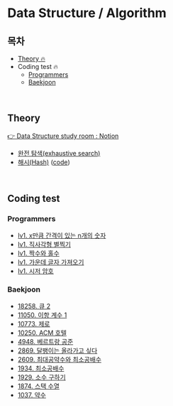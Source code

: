 # Data Structure / Algorithm

## 목차

- [Theory 🔥](#Theory)
- Coding test 🔥
  - [Programmers](#Programmers)
  - [Baekjoon](#Baekjoon)

<br>

## Theory

[👉 Data Structure study room : Notion](https://www.notion.so/Data-Structure-7c76d0baf9c2463dac0d4911048d37be)

- [완전 탐색(exhaustive search)](https://www.notion.so/exhaustive-search-6e5445da6e394e0fa870312625762754)
- [해시(Hash)](https://www.notion.so/Hash-64d8d6f991b146e6aa347a0a2438c21f) ([code](https://github.com/parkksss/Study/blob/main/Data_Structure/Theory/hashTable.js))

<br>

## Coding test

### Programmers

- [lv1. x만큼 간격이 있는 n개의 숫자](https://velog.io/@parkksss/coding-test-programmers-1) 
- [lv1. 직사각형 별찍기](https://velog.io/@parkksss/coding-test-programmers-2) 
- [lv1. 짝수와 홀수](https://velog.io/@parkksss/coding-test-programmers-3)
- [lv1. 가운데 글자 가져오기](https://velog.io/@parkksss/coding-test-programmers-4)
- [lv1. 시저 암호](https://velog.io/@parkksss/coding-test-programmers-39)

### Baekjoon
- <a href="./Baekjoon/18258.js">18258. 큐 2</a>
- <a href="./Baekjoon/11050.js">11050. 이항 계수 1</a>
- <a href="./Baekjoon/10773.js">10773. 제로</a>
- <a href="./Baekjoon/10250.js">10250. ACM 호텔</a>
- <a href="./Baekjoon/4948.js">4948. 베르트랑 공준</a>
- <a href="./Baekjoon/2869.js">2869. 달팽이는 올라가고 싶다</a>
- <a href="./Baekjoon/2609.js">2609. 최대공약수와 최소공배수</a>
- <a href="./Baekjoon/1934.js">1934. 최소공배수</a>
- <a href="./Baekjoon/1929.js">1929. 소수 구하기</a>
- <a href="./Baekjoon/1874.js">1874. 스택 수열</a>
- <a href="./Baekjoon/1037.js">1037. 약수</a>

<br>
